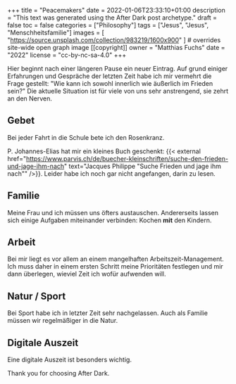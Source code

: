 +++
title = "Peacemakers"
date = 2022-01-06T23:33:10+01:00
description = "This text was generated using the After Dark post archetype."
draft = false
toc = false
categories = ["Philosophy"]
tags = ["Jesus", "Jesus", "Menschheitsfamilie"]
images = [
  "https://source.unsplash.com/collection/983219/1600x900"
] # overrides site-wide open graph image
[[copyright]]
  owner = "Matthias Fuchs"
  date = "2022"
  license = "cc-by-nc-sa-4.0"
+++

Hier beginnt nach einer längeren Pause ein neuer Eintrag. Auf grund einiger Erfahrungen und Gespräche der letzten Zeit habe ich mir vermehrt die Frage gestellt: "Wie kann ich sowohl innerlich wie äußerlich im Frieden sein?" Die aktuelle Situation ist für viele von uns sehr anstrengend, sie zehrt an den Nerven. 

## Gebet
Bei jeder Fahrt in die Schule bete ich den Rosenkranz.

P. Johannes-Elias hat mir ein kleines Buch geschenkt: {{< external href="https://www.parvis.ch/de/buecher-kleinschriften/suche-den-frieden-und-jage-ihm-nach" text="Jacques Philippe "Suche Frieden und jage ihm nach"" />}}. Leider habe ich noch gar nicht angefangen, darin zu lesen. 

## Familie
Meine Frau und ich müssen uns öfters austauschen. Andererseits lassen sich einige Aufgaben miteinander verbinden: Kochen **mit** den Kindern. 

## Arbeit
Bei mir liegt es vor allem an einem mangelhaften Arbeitszeit-Management. Ich muss daher in einem ersten Schritt meine Prioritäten festlegen und mir dann überlegen, wieviel Zeit ich wofür aufwenden will.

## Natur / Sport
Bei Sport habe ich in letzter Zeit sehr nachgelassen. Auch als Familie müssen wir regelmäßiger in die Natur.

## Digitale Auszeit
Eine digitale Auszeit ist besonders wichtig.

Thank you for choosing After Dark.
